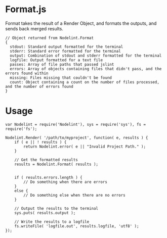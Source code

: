 Format.js
=========

Format takes the result of a Render Object, and formats the outputs, and sends back merged results.

	// Object returned from Nodelint.Format
	{
	  stdout: Standard output formatted for the terminal
	  stderr: Standard error formatted for the terminal
	  output: Combination of stdout and stderr formatted for the terminal
	  logfile: Output formatted for a text file
	  passes: Array of file paths that passed jslint
	  errors: Array of objects containing files that didn't pass, and the errors found within
	  missing: Files missing that couldn't be found
	  count: Object containing a count on the number of files processed, and the number of errors found
	}

Usage
=====

	var Nodelint = require('Nodelint'), sys = require('sys'), fs = require('fs');

	Nodelint.Render( '/path/to/myproject', function( e, results ) {
		if ( e || ! results ) {
			return Nodelint.error( e || "Invalid Project Path." );
		}

		// Get the formatted results
		results = Nodelint.Format( results );


		if ( results.errors.length ) {
			// Do something when there are errors
		}
		else {
			// Do something else when there are no errors
		}

		// Output the results to the terminal
		sys.puts( results.output );

		// Write the results to a logfile
		fs.writeFile( 'logfile.out', results.logfile, 'utf8' );
	});
